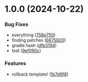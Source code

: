 # 1.0.0 (2024-10-22)


### Bug Fixes

* everything ([758e750](https://github.com/fourjr/revanced-acrobat/commit/758e7501e3aa72c606c7e22dc46635a28e98a72d))
* finding patches ([6675920](https://github.com/fourjr/revanced-acrobat/commit/6675920c76a6ed01acc1a11a51fc5634eff0f4c3))
* gradle hash ([dfb3194](https://github.com/fourjr/revanced-acrobat/commit/dfb319422422b6b94863645fa2d293739b4e456d))
* test ([9ef090c](https://github.com/fourjr/revanced-acrobat/commit/9ef090c75ad2badd14d60c25df961be437919910))


### Features

* rollback template! ([1b7d9f8](https://github.com/fourjr/revanced-acrobat/commit/1b7d9f8087bdb2e44a2331a91887833d0899d0d1))
